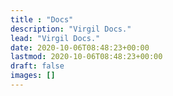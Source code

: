 ```yaml
---
title : "Docs"
description: "Virgil Docs."
lead: "Virgil Docs."
date: 2020-10-06T08:48:23+00:00
lastmod: 2020-10-06T08:48:23+00:00
draft: false
images: []
---
```

